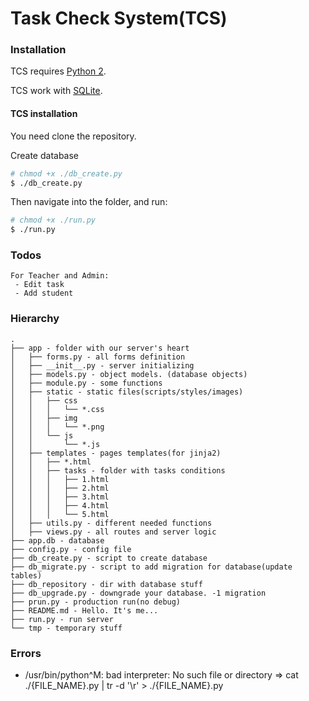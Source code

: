 # Task Check System(TCS)


### Installation

TCS requires [Python 2](https://www.python.org/downloads/).

TCS work with [SQLite](https://sqlite.org/).

#### TCS installation

You need clone the repository.

Create database
```sh
# chmod +x ./db_create.py
$ ./db_create.py
```

Then navigate into the folder, and run:
```sh
# chmod +x ./run.py
$ ./run.py
```

### Todos
	For Teacher and Admin:
	 - Edit task
	 - Add student

### Hierarchy

	.
	├── app - folder with our server's heart
	│   ├── forms.py - all forms definition
	│   ├── __init__.py - server initializing
	│   ├── models.py - object models. (database objects)
	│   ├── module.py - some functions
	│   ├── static - static files(scripts/styles/images)
	│   │   ├── css
	│   │   │   └── *.css
	│   │   ├── img
	│   │   │   └── *.png
	│   │   └── js
	│   │       └── *.js
	│   ├── templates - pages templates(for jinja2)
	│   │   ├── *.html
	│   │   ├── tasks - folder with tasks conditions
	│   │   │   ├── 1.html
	│   │   │   ├── 2.html
	│   │   │   ├── 3.html
	│   │   │   ├── 4.html
	│   │   │   └── 5.html
	│   ├── utils.py - different needed functions
	│   ├── views.py - all routes and server logic
	├── app.db - database
	├── config.py - config file
	├── db_create.py - script to create database
	├── db_migrate.py - script to add migration for database(update tables)
	├── db_repository - dir with database stuff
	├── db_upgrade.py - downgrade your database. -1 migration
	├── prun.py - production run(no debug)
	├── README.md - Hello. It's me...
	├── run.py - run server
	└── tmp - temporary stuff

### Errors

 - /usr/bin/python^M: bad interpreter: No such file or directory
 	=> cat ./{FILE_NAME}.py | tr -d '\r' > ./{FILE_NAME}.py
